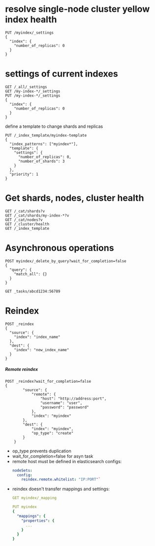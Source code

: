 # resolve single-node cluster yellow index health
```http
PUT /myindex/_settings
{
  "index": {
    "number_of_replicas": 0
  }
}
```
# settings of current indexes
```http
GET /_all/_settings
GET /my-index-*/_settings
PUT /my-index-*/_settings
{
  "index": {
    "number_of_replicas": 0
  }
}
```
define a template to change shards and replicas
```http
PUT /_index_template/myindex-template
{
  "index_patterns": ["myindex*"],
  "template": {
    "settings": {
      "number_of_replicas": 0,
      "number_of_shards": 3
    }
  },
  "priority": 1
}
```


# Get shards, nodes, cluster health
```http
GET /_cat/shards?v
GET /_cat/shards/my-index-*?v
GET /_cat/nodes?v
GET /_cluster/health
GET /_index_template
```


# Asynchronous operations
```http
POST myindex/_delete_by_query?wait_for_completion=false
{
  "query": {
    "match_all": {}
  }
}

GET _tasks/abcd1234:56789
```


# Reindex
```http
POST _reindex
{
  "source": {
    "index": "index_name"
  },
  "dest": {
    "index": "new_index_name"
  }
}
```

##### Remote reindex
```http
POST _reindex?wait_for_completion=false
{
        "source": {
            "remote": {
                "host": "http://address:port",
                "username": "user",
                "password": "password"
            },
            "index": "myindex"
        },
        "dest": {
            "index": "myindex",
            "op_type": "create"
        }
    }
```
- op_type prevents duplication
- wait_for_completion=false for asyn task
- remote host must be defined in elasticsearch configs:
  ```yml
  nodeSets:
    config:
      reindex.remote.whitelist: "IP:PORT"`
  ```
- reindex doesn't transfer mappings and settings:
  ```yml
  GET myindex/_mapping
  ```
  ```yml
  PUT myindex
  {
    "mappings": {
      "properties": {
        ...
      }
    }
  }
  ```
